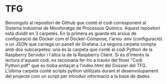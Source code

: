 # TFG
Benvinguts al repositori de Github que conté el codi corresponent al Sistema Industrial de Monitoratge de Processos Químics.
Aquest repositori està dividit en 3 carpetes. En la primera es guarda els arxius de configuració de Docker com el Docker-Compose, l'arxiu .env (configuració) o un JSON que
carrega un panell de Grafana.
La segona carpeta compta amb dos subcarpetes: una és la carpeta que conté el codi Python de la Raspberry Servidor i l'altra la de la Raspberry Client. Si és d'interès la lectura
d'aquest codi, es recomana fer-ho a través del fitxer "Codi Python.pdf" que es troba enllaçat a l'index.html del Dossier del TFG.
L'última carpeta conté scripts python utilitzats durant el desenvolupament del projecte com un script per introduir informació a la base de dades.


